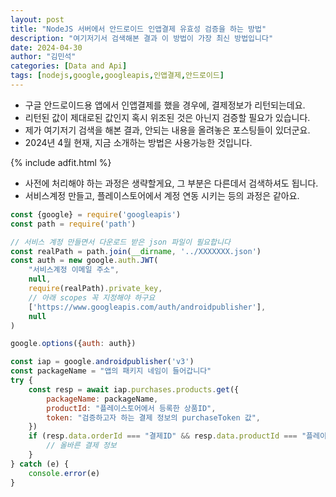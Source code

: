 ```yaml
---
layout: post
title: "NodeJS 서버에서 안드로이드 인앱결제 유효성 검증을 하는 방법"
description: "여기저기서 검색해본 결과 이 방법이 가장 최신 방법입니다"
date: 2024-04-30
author: "김민석"
categories: [Data and Api]
tags: [nodejs,google,googleapis,인앱결제,안드로이드]
---
```

- 구글 안드로이드용 앱에서 인앱결제를 했을 경우에, 결제정보가 리턴되는데요.
- 리턴된 값이 제대로된 값인지 혹시 위조된 것은 아닌지 검증할 필요가 있습니다.
- 제가 여기저기 검색을 해본 결과, 안되는 내용을 올려놓은 포스팅들이 있더군요.
- 2024년 4월 현재, 지금 소개하는 방법은 사용가능한 것입니다.

{% include adfit.html %}    

- 사전에 처리해야 하는 과정은 생략할게요, 그 부분은 다른데서 검색하셔도 됩니다.
- 서비스계정 만들고, 플레이스토어에서 계정 연동 시키는 등의 과정은 같아요.

```javascript
const {google} = require('googleapis')
const path = require('path')

// 서비스 계정 만들면서 다운로드 받은 json 파일이 필요합니다
const realPath = path.join(__dirname, '../XXXXXXX.json')
const auth = new google.auth.JWT(
    "서비스계정 이메일 주소",
    null,
    require(realPath).private_key,
    // 아래 scopes 꼭 지정해야 하구요
    ['https://www.googleapis.com/auth/androidpublisher'],
    null
)

google.options({auth: auth})

const iap = google.androidpublisher('v3')
const packageName = "앱의 패키지 네임이 들어갑니다"
try {
    const resp = await iap.purchases.products.get({
        packageName: packageName,
        productId: "플레이스토어에서 등록한 상품ID",
        token: "검증하고자 하는 결제 정보의 purchaseToken 값",
    })
    if (resp.data.orderId === "결제ID" && resp.data.productId === "플레이스토어에서 등록한 상품ID") {
        // 올바른 결제 정보
    }
} catch (e) {
    console.error(e)
}
```